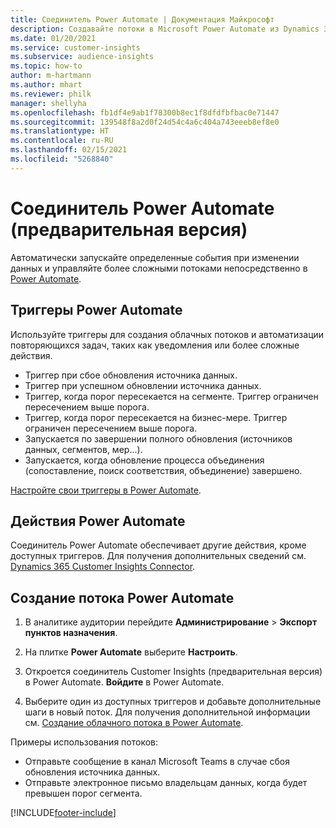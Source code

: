 ```yaml
---
title: Соединитель Power Automate | Документация Майкрософт
description: Создавайте потоки в Microsoft Power Automate из Dynamics 365 Customer Insights.
ms.date: 01/20/2021
ms.service: customer-insights
ms.subservice: audience-insights
ms.topic: how-to
author: m-hartmann
ms.author: mhart
ms.reviewer: philk
manager: shellyha
ms.openlocfilehash: fb1df4e9ab1f78300b8ec1f8dfdfbfbac0e71447
ms.sourcegitcommit: 139548f8a2d0f24d54c4a6c404a743eeeb8ef8e0
ms.translationtype: HT
ms.contentlocale: ru-RU
ms.lasthandoff: 02/15/2021
ms.locfileid: "5268840"
---
```

# <a name="power-automate-connector-preview"></a>Соединитель Power Automate (предварительная версия)

Автоматически запускайте определенные события при изменении данных и управляйте более сложными потоками непосредственно в [Power Automate](https://flow.microsoft.com/).

## <a name="power-automate-triggers"></a>Триггеры Power Automate

Используйте триггеры для создания облачных потоков и автоматизации повторяющихся задач, таких как уведомления или более сложные действия. 

- Триггер при сбое обновления источника данных. 
- Триггер при успешном обновлении источника данных.
- Триггер, когда порог пересекается на сегменте. Триггер ограничен пересечением выше порога.
- Триггер, когда порог пересекается на бизнес-мере. Триггер ограничен пересечением выше порога.
- Запускается по завершении полного обновления (источников данных, сегментов, мер...).
- Запускается, когда обновление процесса объединения (сопоставление, поиск соответствия, объединение) завершено.

[Настройте свои триггеры в Power Automate](https://flow.microsoft.com/connectors/shared_customerinsights/dynamics-365-customer-insights-connector/).

## <a name="power-automate-actions"></a>Действия Power Automate
Соединитель Power Automate обеспечивает другие действия, кроме доступных триггеров. Для получения дополнительных сведений см. [Dynamics 365 Customer Insights Connector](https://docs.microsoft.com/connectors/customerinsights/).

## <a name="create-a-power-automate-flow"></a>Создание потока Power Automate

1. В аналитике аудитории перейдите **Администрирование** > **Экспорт пунктов назначения**.

1. На плитке **Power Automate** выберите **Настроить**.

1. Откроется соединитель Customer Insights (предварительная версия) в Power Automate. **Войдите** в Power Automate.

1. Выберите один из доступных триггеров и добавьте дополнительные шаги в новый поток. Для получения дополнительной информации см. [Создание облачного потока в Power Automate](https://docs.microsoft.com/power-automate/get-started-logic-flow).

Примеры использования потоков: 
- Отправьте сообщение в канал Microsoft Teams в случае сбоя обновления источника данных. 
- Отправьте электронное письмо владельцам данных, когда будет превышен порог сегмента.



[!INCLUDE[footer-include](../includes/footer-banner.md)]